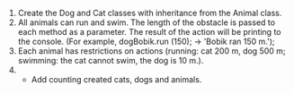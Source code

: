 1. Create the Dog and Cat classes with inheritance from the Animal class.
2. All animals can run and swim. The length of the obstacle is passed to each method as a parameter.
    The result of the action will be printing to the console.
    (For example, dogBobik.run (150); -> 'Bobik ran 150 m.');
3. Each animal has restrictions on actions (running: cat 200 m, dog 500 m;
    swimming: the cat cannot swim, the dog is 10 m.).
4. * Add counting created cats, dogs and animals.